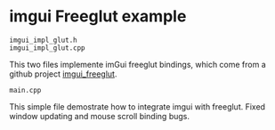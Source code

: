 # imgui Freeglut example

```
imgui_impl_glut.h
imgui_impl_glut.cpp
```

This two files implemente imGui freeglut bindings, which come from a github project [imgui_freeglut](https://github.com/azer89/imgui_freeglut).

```
main.cpp
```

This simple file demostrate how to integrate imgui with freeglut. Fixed window updating and mouse scroll binding bugs.


